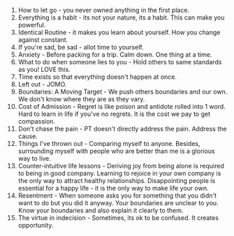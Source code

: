 1. How to let go - you never owned anything in the first place.
2. Everything is a habit - its not your nature, its a habit. This can make you powerful.
3. Identical Routine - it makes you learn about yourself. How you change against constant.
4. If you're sad, be sad - allot time to yourself. 
5. Anxiety - Before packing for a trip. Calm down. One thing at a time.
6. What to do when someone lies to you - Hold others to same standards as you! LOVE this.
7. Time exists so that everything doesn't happen at once.
8. Left out - JOMO.
9. Boundaries: A Moving Target - We push others boundaries and our own. We don't know where they are as they vary.
10. Cost of Admission - Regret is like poison and antidote rolled into 1 word. Hard to learn in life if you've no regrets. It is the cost we pay to get compassion.
11. Don't chase the pain - PT doesn't directly address the pain. Address the cause.
12. Things I've thrown out - Comparing myself to anyone. Besides, surrounding myself with people who are better than me is a glorious way to live.
13. Counter-intuitive life lessons - Deriving joy from being alone is required to being in good company. Learning to rejoice in your own company is the only way to attract healthy relationships. Disappointing people is essential for a happy life - it is the only way to make life your own.
14. Resentment - When someone asks you for something that you didn't want to do but you did it anyway. Your boundaries are unclear to you. Know your boundaries and also explain it clearly to them.
15. The virtue in indecision - Sometimes, its ok to be confused. It creates opportunity.
